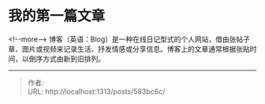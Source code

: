 # 我的第一篇文章


&lt;!--more--&gt;
博客（英语：Blog）是一种在线日记型式的个人网站，借由张帖子章、图片或视频来记录生活、抒发情感或分享信息。博客上的文章通常根据张贴时间，以倒序方式由新到旧排列。


---

> 作者:   
> URL: http://localhost:1313/posts/583bc6c/  


